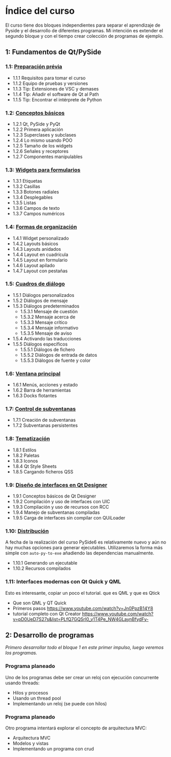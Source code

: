 # Índice del curso

El curso tiene dos bloques independientes para separar el aprendizaje de Pyside y el desarrollo de diferentes programas. Mi intención es extender el segundo bloque y con el tiempo crear colección de programas de ejemplo.

## 1: Fundamentos de Qt/PySide

### 1.1: [Preparación prévia](1-1/)

- 1.1.1 Requisitos para tomar el curso
- 1.1.2 Equipo de pruebas y versiones
- 1.1.3 Tip: Extensiones de VSC y demases
- 1.1.4 Tip: Añadir el software de Qt al Path
- 1.1.5 Tip: Encontrar el intérprete de Python

### 1.2: [Conceptos básicos](1-2/)

- 1.2.1 Qt, PySide y PyQt
- 1.2.2 Primera aplicación
- 1.2.3 Superclases y subclases
- 1.2.4 Lo mismo usando POO
- 1.2.5 Tamaño de los widgets
- 1.2.6 Señales y receptores
- 1.2.7 Componentes manipulables

### 1.3: [Widgets para formularios](1-3/)

- 1.3.1 Etiquetas
- 1.3.2 Casillas
- 1.3.3 Botones radiales
- 1.3.4 Desplegables
- 1.3.5 Listas
- 1.3.6 Campos de texto
- 1.3.7 Campos numéricos

### 1.4: [Formas de organización](1-4/)

- 1.4.1 Widget personalizado
- 1.4.2 Layouts básicos
- 1.4.3 Layouts anidados
- 1.4.4 Layout en cuadrícula
- 1.4.5 Layout en formulario
- 1.4.6 Layout apilado
- 1.4.7 Layout con pestañas

### 1.5: [Cuadros de diálogo](1-5/)

- 1.5.1 Diálogos personalizados
- 1.5.2 Diálogos de mensaje
- 1.5.3 Diálogos predeterminados
  - 1.5.3.1 Mensaje de cuestión
  - 1.5.3.2 Mensaje acerca de
  - 1.5.3.3 Mensaje crítico
  - 1.5.3.4 Mensaje informativo
  - 1.5.3.5 Mensaje de aviso
- 1.5.4 Activando las traducciones
- 1.5.5 Diálogos específicos
  - 1.5.5.1 Diálogos de fichero
  - 1.5.5.2 Diálogos de entrada de datos
  - 1.5.5.3 Diálogos de fuente y color

### 1.6: [Ventana principal](1-6/)

- 1.6.1 Menús, acciones y estado
- 1.6.2 Barra de herramientas
- 1.6.3 Docks flotantes

### 1.7: [Control de subventanas](1-7/)

- 1.7.1 Creación de subventanas
- 1.7.2 Subventanas persistentes

### 1.8: [Tematización](1-8/)

- 1.8.1 Estilos
- 1.8.2 Paletas
- 1.8.3 Iconos
- 1.8.4 Qt Style Sheets
- 1.8.5 Cargando ficheros QSS

### 1.9: [Diseño de interfaces en Qt Designer](1-9/)

- 1.9.1 Conceptos básicos de Qt Designer
- 1.9.2 Compilación y uso de interfaces con UIC
- 1.9.3 Compilación y uso de recursos con RCC
- 1.9.4 Manejo de subventanas compiladas
- 1.9.5 Carga de interfaces sin compilar con QUiLoader

### 1.10: [Distribución](1-10/)

A fecha de la realización del curso PySide6 es relativamente nuevo y aún no hay muchas opciones para generar ejecutables. Utilizaremos la forma más simple con `auto-py-to-exe` añadiendo las dependencias manualmente.

- 1.10.1 Generando un ejecutable
- 1.10.2 Recursos compilados

### 1.11: Interfaces modernas con Qt Quick y QML

Esto es interesante, copiar un poco el tutorial. que es QML y que es Qtick

- Que son QML y QT Quick
- Primeros pasos https://www.youtube.com/watch?v=Jn0PpzB14Y8
- tutorial completo con Qt Creator
  https://www.youtube.com/watch?v=pD0UeD7S27s&list=PLfQ7GQSrl0_v1T4Pe_NW4GLaynBfydFy-

## 2: Desarrollo de programas

_Primero desarrollar todo el bloque 1 en este primer impulso, luego veremos los programas._

### Programa planeado

Uno de los programas debe ser crear un reloj con ejecución concurrente usando threads:

- Hilos y procesos
- Usando un thread pool
- Implementando un reloj (se puede con hilos)

### Programa planeado

Otro programa intentará explorar el concepto de arquitectura MVC:

- Arquitectura MVC
- Modelos y vistas
- Implementando un programa con crud
